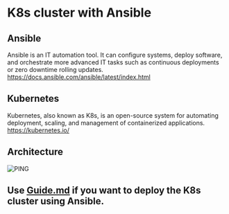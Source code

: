 # K8s cluster with Ansible

## Ansible
Ansible is an IT automation tool. It can configure systems, deploy software, and orchestrate more advanced IT tasks such as continuous deployments or zero downtime rolling updates. <br>
  https://docs.ansible.com/ansible/latest/index.html
## Kubernetes
Kubernetes, also known as K8s, is an open-source system for automating deployment, scaling, and management of containerized applications. <br/>
https://kubernetes.io/ 

## Architecture

![PING](https://github.com/kr-pushpendra/Ansible/blob/master/img/Arch1.PNG)

## Use [Guide.md](https://github.com/kr-pushpendra/ansible/blob/master/Guide.md) if you want to deploy the K8s cluster using Ansible.
